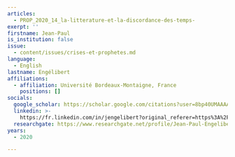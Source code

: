 ```yaml
---
articles:
  - PROP_2020_14_la-litterature-et-la-discordance-des-temps-
exerpt: ''
firstname: Jean-Paul
is_institution: false
issue:
  - content/issues/crises-et-prophetes.md
language:
  - English
lastname: Engélibert
affiliations:
  - affiliation: Université Bordeaux-Montaigne, France
    positions: []
socials:
  google_scholar: https://scholar.google.com/citations?user=8bp40UMAAAAJ&hl=fr
  linkedin: >-
    https://fr.linkedin.com/in/jengelibert?original_referer=https%3A%2F%2Fwww.google.com%2F
  researchgate: https://www.researchgate.net/profile/Jean-Paul-Engelibert
years:
  - 2020

---
```

